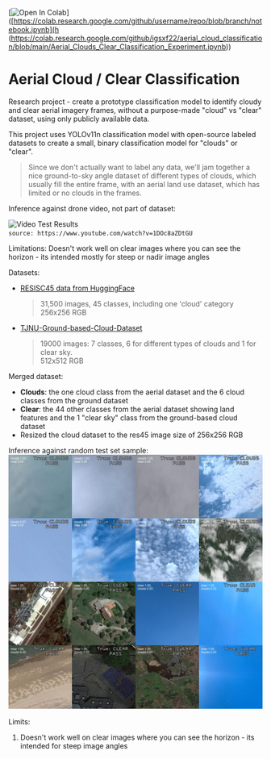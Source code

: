 [![Open In Colab](https://colab.research.google.com/assets/colab-badge.svg)]([https://colab.research.google.com/github/username/repo/blob/branch/notebook.ipynb](h
(https://colab.research.google.com/github/igsxf22/aerial_cloud_classification/blob/main/Aerial_Clouds_Clear_Classification_Experiment.ipynb))

# Aerial Cloud / Clear Classification
Research project - create a prototype classification model to identify cloudy and clear aerial imagery frames, without a purpose-made "cloud" vs "clear" dataset, using only publicly available data.

This project uses YOLOv11n classification model with open-source labeled datasets to create a small, binary classification model for "clouds" or "clear". 

> Since we don't actually want to label any data, we'll jam together a nice ground-to-sky angle dataset of different types of clouds, which usually fill the entire frame, with an aerial land use dataset, which has limited or no clouds in the frames.

Inference against drone video, not part of dataset:

![Video Test Results](https://github.com/igsxf22/aerial_cloud_classification/blob/main/cloud_class_test_640.gif)
<br>`source: https://www.youtube.com/watch?v=1DOc8aZDtGU`

Limitations: Doesn't work well on clear images where you can see the horizon - its intended mostly for steep or nadir image angles

Datasets:
  - [RESISC45 data from HuggingFace](https://huggingface.co/datasets/tanganke/resisc4)
    > 31,500 images, 45 classes, including one 'cloud' category<br>
    > 256x256 RGB<br>
  - [TJNU-Ground-based-Cloud-Dataset](https://github.com/shuangliutjnu/TJNU-Ground-based-Cloud-Dataset/tree/main)
    > 19000 images: 7 classes, 6 for different types of clouds and 1 for clear sky.<br>
    > 512x512 RGB

Merged dataset:
  - **Clouds**: the one cloud class from the aerial dataset and the 6 cloud classes from the ground dataset
  - **Clear**: the 44 other classes from the aerial dataset showing land features and the 1 "clear sky" class from the ground-based cloud dataset
  - Resized the cloud dataset to the res45 image size of 256x256 RGB

Inference against random test set sample:
![Mosaic Test Results)](https://github.com/igsxf22/aerial_cloud_classification/blob/main/mosaic.jpg)

Limits:
  1. Doesn't work well on clear images where you can see the horizon - its intended for steep image angles
